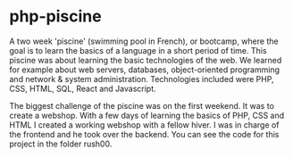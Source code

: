 # php-piscine

A two week 'piscine' (swimming pool in French), or bootcamp, where the goal is to learn the basics of a language in a short period of time. This piscine was about learning the basic technologies of the web. We learned for example about web servers, databases, object-oriented programming and network & system administration. Technologies included were PHP, CSS, HTML, SQL, React and Javascript.

The biggest challenge of the piscine was on the first weekend. It was to create a webshop. With a few days of learning the basics of PHP, CSS and HTML I created a working webshop with a fellow hiver. I was in charge of the frontend and he took over the backend. You can see the code for this project in the folder rush00.
